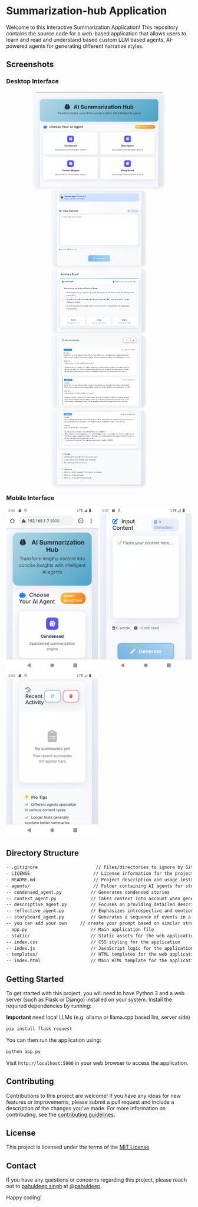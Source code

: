# Summarization-hub Application

Welcome to this Interactive Summarization Application! This repository contains the source code for a web-based application that allows users to learn and read and understand based custom LLM based agents, AI-powered agents for generating different narrative styles.

## Screenshots

### Desktop Interface
<div style="display: flex; flex-wrap: wrap; gap: 10px; justify-content: center; margin: 20px 0;">
  <img src="screenshots/front.png" width="350" alt="Front Page" style="border-radius: 8px; box-shadow: 0 2px 8px rgba(0,0,0,0.1);">
  <img src="screenshots/input.png" width="250" alt="Input Section" style="border-radius: 8px; box-shadow: 0 2px 8px rgba(0,0,0,0.1);">
  <img src="screenshots/result.png" width="250" alt="Result View" style="border-radius: 8px; box-shadow: 0 2px 8px rgba(0,0,0,0.1);">
  <img src="screenshots/history.png" width="250" alt="History View" style="border-radius: 8px; box-shadow: 0 2px 8px rgba(0,0,0,0.1);">
  <img src="screenshots/tips.png" width="250" alt="Tips View" style="border-radius: 8px; box-shadow: 0 2px 8px rgba(0,0,0,0.1);">
</div>

### Mobile Interface
<img src="screenshots/android_front.png" width="250" alt="Mobile Front"> <img src="screenshots/android_input.png" width="250" alt="Mobile Input"> <img src="screenshots/android_history.png" width="250" alt="Mobile History">

## Directory Structure

```markdown
- .gitignore                      // Files/directories to ignore by Git
- LICENSE                        // License information for the project
- README.md                      // Project description and usage instructions
- agents/                        // Folder containing AI agents for storytelling
-- condensed_agent.py           // Generates condensed stories
-- context_agent.py             // Takes context into account when generating stories
-- descriptive_agent.py         // Focuses on providing detailed descriptions
-- reflective_agent.py          // Emphasizes introspective and emotional elements
-- storyboard_agent.py          // Generates a sequence of events in a linear fashion
-- you can add your own 	// create your prompt based on similar structure.
- app.py                        // Main application file
- static/                       // Static assets for the web application
-- index.css                    // CSS styling for the application
-- index.js                     // JavaScript logic for the application
- templates/                    // HTML templates for the web application
-- index.html                   // Main HTML template for the application
```

## Getting Started

To get started with this project, you will need to have Python 3 and a web server (such as Flask or Django) installed on your system. Install the required dependencies by running:

**Important** need local LLMs (e.g. ollama or llama.cpp based llm, server side)

```sh
pip install flask request
```

You can then run the application using:

```sh
python app.py
```

Visit `http://localhost:5000` in your web browser to access the application.

## Contributing

Contributions to this project are welcome! If you have any ideas for new features or improvements, please submit a pull request and include a description of the changes you've made. For more 
information on contributing, see the [contributing guidelines](CONTRIBUTING.md).

## License

This project is licensed under the terms of the [MIT License](LICENSE).

## Contact

If you have any questions or concerns regarding this project, please reach out to [pahuldeep singh](https://www.linkedin.com/in/pahuldeep/) at [@pahuldeep](pahuldeep100@gmail.com).

Happy coding!

